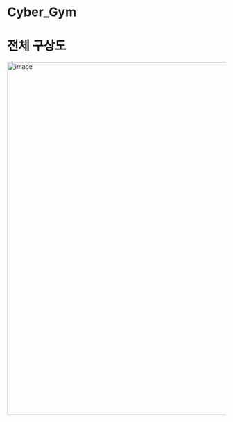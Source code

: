 # Cyber_Gym

전체 구상도
========

<img width="812" alt="image" src="https://github.com/user-attachments/assets/640174e4-4d65-49b9-8d0b-efe440914911">
